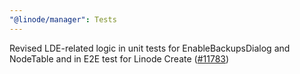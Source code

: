 ```yaml
---
"@linode/manager": Tests
---
```


Revised LDE-related logic in unit tests for EnableBackupsDialog and NodeTable and in E2E test for Linode Create ([#11783](https://github.com/linode/manager/pull/11783))
